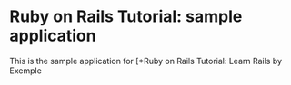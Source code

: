 # Ruby on Rails Tutorial: sample application

This is the sample application for 
[*Ruby on Rails Tutorial: Learn Rails by Exemple